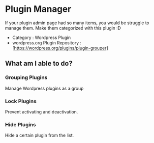 # Plugin Manager
If your plugin admin page had so many items, you would be struggle to manage them. Make them categorized with this plugin :D

* Category : Wordpress Plugin
* wordpress.org Plugin Repository : [https://wordpress.org/plugins/plugin-grouper]

## What am I able to do?
### Grouping Plugins
Manage Wordpress plugins as a group

### Lock Plugins
Prevent activating and deactivation.

### Hide Plugins
Hide a certain plugin from the list.